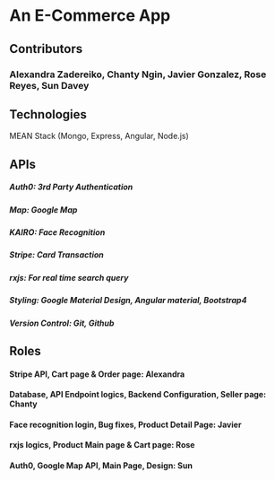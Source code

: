 # An E-Commerce App 

## Contributors
### Alexandra Zadereiko, Chanty Ngin, Javier Gonzalez, Rose Reyes, Sun Davey

## Technologies
MEAN Stack (Mongo, Express, Angular, Node.js)

## APIs
##### Auth0: 3rd Party Authentication
##### Map: Google Map 
##### KAIRO: Face Recognition
##### Stripe: Card Transaction 
##### rxjs: For real time search query 

##### Styling: Google Material Design, Angular material, Bootstrap4  

##### Version Control: Git, Github

## Roles 
#### Stripe API, Cart page & Order page: Alexandra
#### Database, API Endpoint logics, Backend Configuration, Seller page: Chanty
#### Face recognition login, Bug fixes, Product Detail Page: Javier
#### rxjs logics, Product Main page & Cart page: Rose
#### Auth0, Google Map API, Main Page, Design: Sun 

